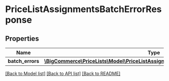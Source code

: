 # PriceListAssignmentsBatchErrorResponse

## Properties
Name | Type | Description | Notes
------------ | ------------- | ------------- | -------------
**batch_errors** | [**\BigCommerce\PriceLists\Model\PriceListAssignmentsBatchErrorResponseBatchErrors[]**](PriceListAssignmentsBatchErrorResponseBatchErrors.md) |  | [optional] 

[[Back to Model list]](../../README.md#documentation-for-models) [[Back to API list]](../../README.md#documentation-for-api-endpoints) [[Back to README]](../../README.md)

